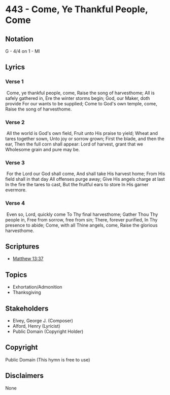 # 443 - Come, Ye Thankful People, Come

## Notation

G - 4/4 on 1 - MI

## Lyrics

### Verse 1

 Come, ye thankful people, come, Raise the song of harvesthome; All is safely gathered in, Ere the winter storms begin; God, our Maker, doth provide For our wants to be supplied; Come to God's own temple, come, Raise the song of harvesthome.

### Verse 2

 All the world is God's own field, Fruit unto His praise to yield; Wheat and tares together sown, Unto joy or sorrow grown; First the blade, and then the ear, Then the full corn shall appear: Lord of harvest, grant that we Wholesome grain and pure may be.

### Verse 3

 For the Lord our God shall come, And shall take His harvest home; From His field shall in that day All offenses purge away; Give His angels charge at last  In the fire the tares to cast, But the fruitful ears to store In His garner evermore.

### Verse 4

 Even so, Lord, quickly come To Thy final harvesthome; Gather Thou Thy people in, Free from sorrow, free from sin; There, forever purified, In Thy presence to abide; Come, with all Thine angels, come, Raise the glorious harvesthome.


## Scriptures

- [Matthew 13:37](https://www.biblegateway.com/passage/?search=Matthew%2013%3A37)

## Topics

- Exhortation/Admonition
- Thanksgiving

## Stakeholders

- Elvey, George J. (Composer)
- Alford, Henry (Lyricist)
- Public Domain (Copyright Holder)

## Copyright

Public Domain
(This hymn is free to use)

## Disclaimers

None

